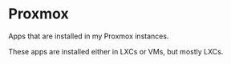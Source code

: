 # Proxmox

Apps that are installed in my Proxmox instances.

These apps are installed either in LXCs or VMs, but mostly LXCs.
